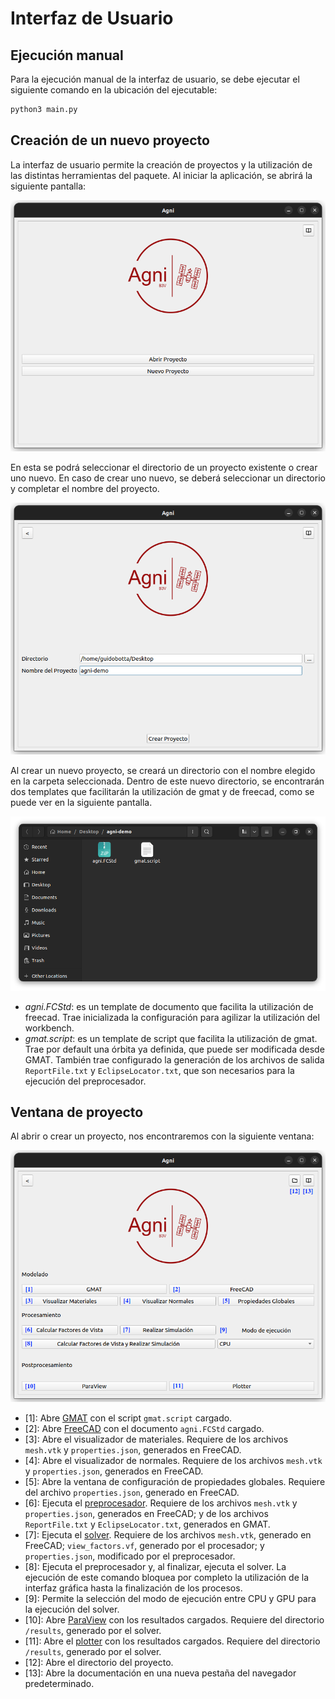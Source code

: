 # Interfaz de Usuario

## Ejecución manual

Para la ejecución manual de la interfaz de usuario, se debe ejecutar el siguiente comando en la ubicación del ejecutable:

```bash
python3 main.py
```

## Creación de un nuevo proyecto

La interfaz de usuario permite la creación de proyectos y la utilización de las distintas herramientas del paquete. Al iniciar la aplicación, se abrirá la siguiente pantalla:

<center><img src="images/gui1.png" ...></center>
<center><i></i></center>

En esta se podrá seleccionar el directorio de un proyecto existente o crear uno nuevo. En caso de crear uno nuevo, se deberá seleccionar un directorio y completar el nombre del proyecto.

<center><img src="images/gui3.png" ...></center>
<center><i></i></center>

Al crear un nuevo proyecto, se creará un directorio con el nombre elegido en la carpeta seleccionada. Dentro de este nuevo directorio, se encontrarán dos templates que facilitarán la utilización de gmat y de freecad, como se puede ver en la siguiente pantalla.

<center><img src="images/gui4.png" ...></center>
<center><i></i></center>

* *agni.FCStd*: es un template de documento que facilita la utilización de freecad. Trae inicializada la configuración para agilizar la utilización del workbench.
* *gmat.script*: es un template de script que facilita la utilización de gmat. Trae por default una órbita  ya definida, que puede ser modificada desde GMAT. También trae configurado la generación de los archivos de salida `ReportFile.txt` y `EclipseLocator.txt`, que son necesarios para la ejecución del preprocesador.

## Ventana de proyecto

Al abrir o crear un proyecto, nos encontraremos con la siguiente ventana:

<center><img src="images/gui5.png" ...></center>
<center><i></i></center>

- \[1\]: Abre [GMAT](../gmat/gmat.md) con el script `gmat.script` cargado.
- \[2\]: Abre [FreeCAD](../freecad/freecad.md) con el documento `agni.FCStd` cargado.
- \[3\]: Abre el visualizador de materiales. Requiere de los archivos `mesh.vtk` y `properties.json`, generados en FreeCAD.
- \[4\]: Abre el visualizador de normales. Requiere de los archivos `mesh.vtk` y `properties.json`, generados en FreeCAD.
- \[5\]: Abre la ventana de configuración de propiedades globales. Requiere del archivo `properties.json`, generado en FreeCAD.
- \[6\]: Ejecuta el [preprocesador](../preprocessor/preprocessor.md). Requiere de los archivos `mesh.vtk` y `properties.json`, generados en FreeCAD; y de los archivos `ReportFile.txt` y `EclipseLocator.txt`, generados en GMAT.
- \[7\]: Ejecuta el [solver](../solver/solver.md). Requiere de los archivos `mesh.vtk`, generado en FreeCAD; `view_factors.vf`, generado por el procesador; y `properties.json`, modificado por el preprocesador.
- \[8\]: Ejecuta el preprocesador y, al finalizar, ejecuta el solver. La ejecución de este comando bloquea por completo la utilización de la interfaz gráfica hasta la finalización de los procesos.
- \[9\]: Permite la selección del modo de ejecución entre CPU y GPU para la ejecución del solver.
- \[10\]: Abre [ParaView](../paraview/paraview.md) con los resultados cargados. Requiere del directorio `/results`, generado por el solver.
- \[11\]: Abre el [plotter](../plotter/plotter.md) con los resultados cargados. Requiere del directorio `/results`, generado por el solver.
- \[12\]: Abre el directorio del proyecto.
- \[13\]: Abre la documentación en una nueva pestaña del navegador predeterminado.
